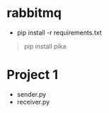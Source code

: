# rabbitmq


- pip  install  -r   requirements.txt

> pip install pika


# Project 1

- sender.py
- receiver.py